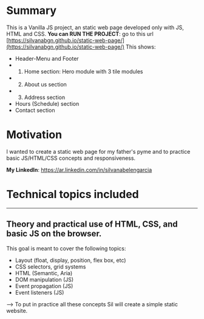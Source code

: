 # Summary

This is a Vanilla JS project, an static web page developed only with JS, HTML and CSS. 
**You can RUN THE PROJECT**: go to this url [https://silvanabgn.github.io/static-web-page/](https://silvanabgn.github.io/static-web-page/)
This shows:
* Header-Menu and Footer
* 1) Home section: Hero module with 3 tile modules
* 2) About us section
* 3) Address section
* Hours (Schedule) section
* Contact section

# Motivation

I wanted to create a static web page for my father's pyme and to practice basic JS/HTML/CSS concepts and responsiveness.

**My LinkedIn**: https://ar.linkedin.com/in/silvanabelengarcia

# Technical topics included
----------------
Theory and practical use of HTML, CSS, and basic JS on the browser.
----------------
This goal is meant to cover the following topics:

- Layout (float, display, position, flex box, etc)
- CSS selectors, grid systems
- HTML (Semantic, Aria)
- DOM manipulation (JS)
- Event propagation (JS)
- Event listeners (JS)

--> To put in practice all these concepts Sil will create a simple static website.
